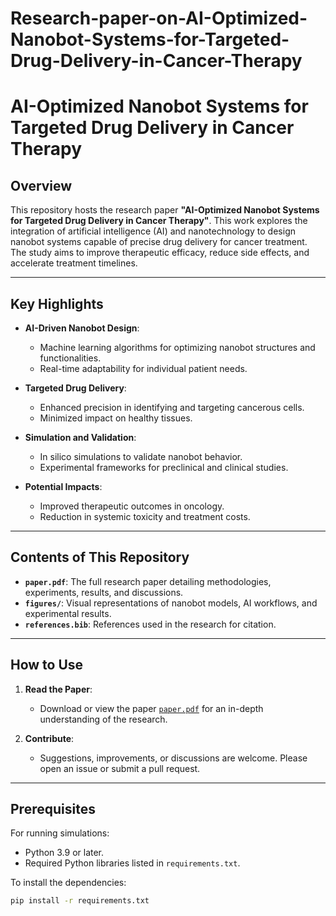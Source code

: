 # Research-paper-on-AI-Optimized-Nanobot-Systems-for-Targeted-Drug-Delivery-in-Cancer-Therapy


# AI-Optimized Nanobot Systems for Targeted Drug Delivery in Cancer Therapy

## Overview
This repository hosts the research paper **"AI-Optimized Nanobot Systems for Targeted Drug Delivery in Cancer Therapy"**. This work explores the integration of artificial intelligence (AI) and nanotechnology to design nanobot systems capable of precise drug delivery for cancer treatment. The study aims to improve therapeutic efficacy, reduce side effects, and accelerate treatment timelines.

---

## Key Highlights
- **AI-Driven Nanobot Design**:
  - Machine learning algorithms for optimizing nanobot structures and functionalities.
  - Real-time adaptability for individual patient needs.
  
- **Targeted Drug Delivery**:
  - Enhanced precision in identifying and targeting cancerous cells.
  - Minimized impact on healthy tissues.

- **Simulation and Validation**:
  - In silico simulations to validate nanobot behavior.
  - Experimental frameworks for preclinical and clinical studies.

- **Potential Impacts**:
  - Improved therapeutic outcomes in oncology.
  - Reduction in systemic toxicity and treatment costs.

---

## Contents of This Repository
- **`paper.pdf`**: The full research paper detailing methodologies, experiments, results, and discussions.
- **`figures/`**: Visual representations of nanobot models, AI workflows, and experimental results.
- **`references.bib`**: References used in the research for citation.

---

## How to Use
1. **Read the Paper**:
   - Download or view the paper [`paper.pdf`](./paper.pdf) for an in-depth understanding of the research.


3. **Contribute**:
   - Suggestions, improvements, or discussions are welcome. Please open an issue or submit a pull request.

---

## Prerequisites
For running simulations:
- Python 3.9 or later.
- Required Python libraries listed in `requirements.txt`.

To install the dependencies:
```bash
pip install -r requirements.txt
